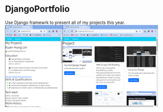 # DjangoPortfolio
Use Django framewrk to present all of my projects this year.  <br />
![image](./DjangoProfolio/uploads/project_images/project1.png)
